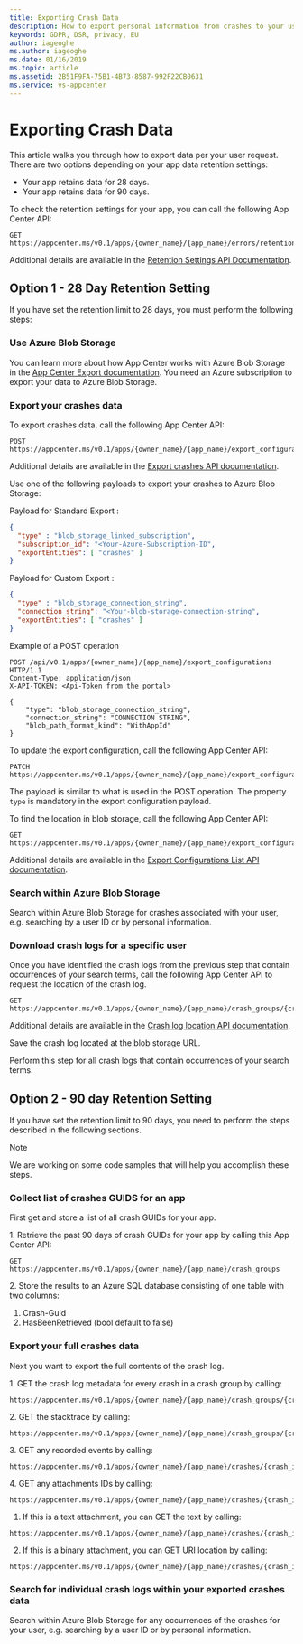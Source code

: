 ```yaml
---
title: Exporting Crash Data
description: How to export personal information from crashes to your users
keywords: GDPR, DSR, privacy, EU
author: iageoghe
ms.author: iageoghe
ms.date: 01/16/2019
ms.topic: article
ms.assetid: 2B51F9FA-75B1-4B73-8587-992F22CB0631
ms.service: vs-appcenter
---
```


# Exporting Crash Data

This article walks you through how to export data per your user request. There are two options depending on your app data retention settings:

- Your app retains data for 28 days.
- Your app retains data for 90 days.

To check the retention settings for your app, you can call the following App Center API:

```
GET https://appcenter.ms/v0.1/apps/{owner_name}/{app_name}/errors/retention_settings
```

Additional details are available in the [Retention Settings API Documentation](https://openapi.appcenter.ms/#/errors/errors_getRetentionSettings).

## Option 1 - 28 Day Retention Setting

If you have set the retention limit to 28 days, you must perform the following steps:

### Use Azure Blob Storage

You can learn more about how App Center works with Azure Blob Storage in the [App Center Export documentation](https://docs.microsoft.com/en-us/appcenter/analytics/export). You need an Azure subscription to export your data to Azure Blob Storage.

### Export your crashes data

To export crashes data, call the following App Center API:

```
POST https://appcenter.ms/v0.1/apps/{owner_name}/{app_name}/export_configurations
```

Additional details are available in the [Export crashes API documentation](https://openapi.appcenter.ms/#/export/ExportConfigurations_Create).

Use one of the following payloads to export your crashes to Azure Blob Storage:

Payload for Standard Export :

```JSON
{
  "type" : "blob_storage_linked_subscription",
  "subscription_id": "<Your-Azure-Subscription-ID",
  "exportEntities": [ "crashes" ]
}
```

Payload for Custom Export :

```JSON
{
  "type" : "blob_storage_connection_string",
  "connection_string": "<Your-blob-storage-connection-string",
  "exportEntities": [ "crashes" ]
}
```

Example of a POST operation

```
POST /api/v0.1/apps/{owner_name}/{app_name}/export_configurations HTTP/1.1
Content-Type: application/json
X-API-TOKEN: <Api-Token from the portal>

{
    "type": "blob_storage_connection_string",
    "connection_string": "CONNECTION STRING",
    "blob_path_format_kind": "WithAppId"
}
```

To update the export configuration, call the following App Center API:

```
PATCH https://appcenter.ms/v0.1/apps/{owner_name}/{app_name}/export_configurations
```

The payload is similar to what is used in the POST operation. The property `type` is mandatory in the export configuration payload.

To find the location in blob storage, call the following App Center API:

```
GET https://appcenter.ms/v0.1/apps/{owner_name}/{app_name}/export_configurations
```

Additional details are available in the [Export Configurations List API documentation](https://openapi.appcenter.ms/#/export/ExportConfigurations_List).

### Search within Azure Blob Storage

Search within Azure Blob Storage for crashes associated with your user, e.g. searching by a user ID or by personal information.

### Download crash logs for a specific user

Once you have identified the crash logs from the previous step that contain occurrences of your search terms, call the following App Center API to request the location of the crash log.

```
GET https://appcenter.ms/v0.1/apps/{owner_name}/{app_name}/crash_groups/{crash_group_id}/crashes/{crash_id}/raw/location
```

Additional details are available in the [Crash log location API documentation](https://openapi.appcenter.ms/#/crash/crashes_getRawCrashLocation).

Save the crash log located at the blob storage URL.

Perform this step for all crash logs that contain occurrences of your search terms.

## Option 2 - 90 day Retention Setting

If you have set the retention limit to 90 days, you need to perform the steps described in the following sections.

> [!NOTE]
> We are working on some code samples that will help you accomplish these steps.

### Collect list of crashes GUIDS for an app

First get and store a list of all crash GUIDs for your app.

<span>1. Retrieve the past 90 days of crash GUIDs for your app by calling this App Center API:</span>

```
GET https://appcenter.ms/v0.1/apps/{owner_name}/{app_name}/crash_groups
```

<span>2. Store the results to an Azure SQL database consisting of one table with two columns:</span>

1. Crash-Guid
2. HasBeenRetrieved (bool default to false)

### Export your full crashes data

Next you want to export the full contents of the crash log.

<span>1. GET the crash log metadata for every crash in a crash group by calling:</span>

```
https://appcenter.ms/v0.1/apps/{owner_name}/{app_name}/crash_groups/{crash_group_id}/crashes
```

<span>2. GET the stacktrace by calling:</span>

```
https://appcenter.ms/v0.1/apps/{owner_name}/{app_name}/crash_groups/{crash_group_id}/stacktrace
```

<span>3. GET any recorded events by calling:</span>

```
https://appcenter.ms/v0.1/apps/{owner_name}/{app_name}/crashes/{crash_id}/session_logs
```

<span>4. GET any attachments IDs by calling:</span>

```
https://appcenter.ms/v0.1/apps/{owner_name}/{app_name}/crashes/{crash_id}/attachments
```

1. If this is a text attachment, you can GET the text by calling:

```
https://appcenter.ms/v0.1/apps/{owner_name}/{app_name}/crashes/{crash_id}/attachments/{attachment_id}/text
```

2. If this is a binary attachment, you can GET URI location by calling:

```
https://appcenter.ms/v0.1/apps/{owner_name}/{app_name}/crashes/{crash_id}/attachments/{attachment_id}/location
```

### Search for individual crash logs within your exported crashes data

Search within Azure Blob Storage for any occurrences of the crashes for your user, e.g. searching by a user ID or by personal information.
